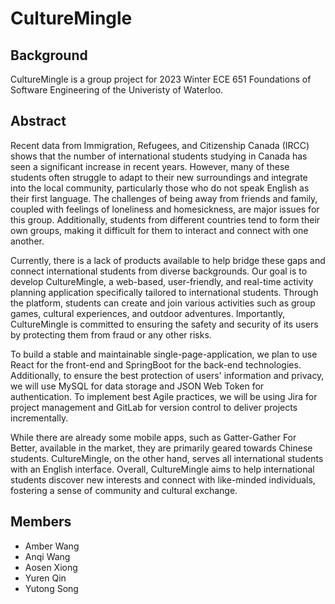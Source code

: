 # CultureMingle

## Background

CultureMingle is a group project for 2023 Winter ECE 651 Foundations of Software Engineering of the Univeristy of Waterloo.

## Abstract

Recent data from Immigration, Refugees, and Citizenship Canada (IRCC) shows that the number of international students studying in Canada has seen a significant increase in recent years. However, many of these students often struggle to adapt to their new surroundings and integrate into the local community, particularly those who do not speak English as their first language. The challenges of being away from friends and family, coupled with feelings of loneliness and homesickness, are major issues for this group. Additionally, students from different countries tend to form their own groups, making it difficult for them to interact and connect with one another. 

Currently, there is a lack of products available to help bridge these gaps and connect international students from diverse backgrounds. Our goal is to develop CultureMingle, a web-based, user-friendly, and real-time activity planning application specifically tailored to international students. Through the platform, students can create and join various activities such as group games, cultural experiences, and outdoor adventures. Importantly, CultureMingle is committed to ensuring the safety and security of its users by protecting them from fraud or any other risks.

To build a stable and maintainable single-page-application, we plan to use React for the front-end and SpringBoot for the back-end technologies. Additionally, to ensure the best protection of users' information and privacy, we will use MySQL for data storage and JSON Web Token for authentication. To implement best Agile practices, we will be using Jira for project management and GitLab for version control to deliver projects incrementally.

While there are already some mobile apps, such as Gatter-Gather For Better, available in the market, they are primarily geared towards Chinese students. CultureMingle, on the other hand, serves all international students with an English interface. Overall, CultureMingle aims to help international students discover new interests and connect with like-minded individuals, fostering a sense of community and cultural exchange.


## Members

- Amber Wang
- Anqi Wang
- Aosen Xiong
- Yuren Qin
- Yutong Song